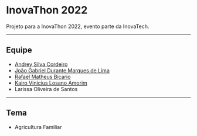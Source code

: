 # InovaThon 2022

Projeto para a InovaThon 2022, evento parte da InovaTech.

---

## Equipe

- [Andrey Silva Cordeiro](https://github.com/AndreyCordeiro)
- [João Gabriel Durante Marques de Lima](https://github.com/jgdml)
- [Rafael Matheus Bicario](https://github.com/rafaelbicario)
- [Kairo Vinicius Losano Amorim](https://github.com/kairo741)
- Larissa Oliveira de Santos

---

## Tema

- Agricultura Familiar
